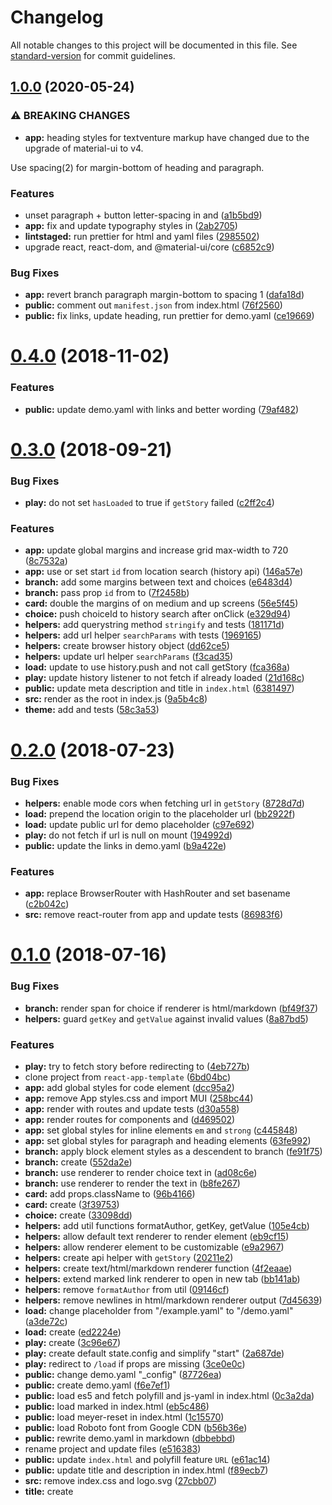 # Changelog

All notable changes to this project will be documented in this file. See [standard-version](https://github.com/conventional-changelog/standard-version) for commit guidelines.

## [1.0.0](https://github.com/textventure/play/compare/v0.4.0...v1.0.0) (2020-05-24)


### ⚠ BREAKING CHANGES

* **app:** heading styles for textventure markup have
changed due to the upgrade of material-ui to v4.

Use spacing(2) for margin-bottom of heading and paragraph.

### Features

* unset paragraph + button letter-spacing in <App> and <Choice> ([a1b5bd9](https://github.com/textventure/play/commit/a1b5bd9f5a1ae44cfc87e6a1b99f308dc7653247))
* **app:** fix and update typography styles in <App> ([2ab2705](https://github.com/textventure/play/commit/2ab27051aab1f0290f28dc0abfb2d909c84a5f3d))
* **lintstaged:** run prettier for html and yaml files ([2985502](https://github.com/textventure/play/commit/2985502c804ca10b2783c31ca8b08d37925f64be))
* upgrade react, react-dom, and @material-ui/core ([c6852c9](https://github.com/textventure/play/commit/c6852c95602a4b47f50cbf6965dfec2413e1a276))


### Bug Fixes

* **app:** revert branch paragraph margin-bottom to spacing 1 ([dafa18d](https://github.com/textventure/play/commit/dafa18dc08610cd7ee5f54fe2f053e5f453662bd))
* **public:** comment out `manifest.json` from index.html ([76f2560](https://github.com/textventure/play/commit/76f256013f36e5bf07a52e636f11a7d04c5f0255))
* **public:** fix links, update heading, run prettier for demo.yaml ([ce19669](https://github.com/textventure/play/commit/ce196695814e98dfdba837737203c3ee3f351e9c))

<a name="0.4.0"></a>
# [0.4.0](https://github.com/textventure/play/compare/v0.3.0...v0.4.0) (2018-11-02)


### Features

* **public:** update demo.yaml with links and better wording ([79af482](https://github.com/textventure/play/commit/79af482))



<a name="0.3.0"></a>
# [0.3.0](https://github.com/textventure/play/compare/v0.2.0...v0.3.0) (2018-09-21)


### Bug Fixes

* **play:** do not set `hasLoaded` to true if `getStory` failed ([c2ff2c4](https://github.com/textventure/play/commit/c2ff2c4))


### Features

* **app:** update global margins and increase grid max-width to 720 ([8c7532a](https://github.com/textventure/play/commit/8c7532a))
* **app:** use or set start `id` from location search (history api) ([146a57e](https://github.com/textventure/play/commit/146a57e))
* **branch:** add some margins between text and choices ([e6483d4](https://github.com/textventure/play/commit/e6483d4))
* **branch:** pass prop `id` from <Branch> to <Choice> ([7f2458b](https://github.com/textventure/play/commit/7f2458b))
* **card:** double the margins of <Card> on medium and up screens ([56e5f45](https://github.com/textventure/play/commit/56e5f45))
* **choice:** push choiceId to history search after onClick ([e329d94](https://github.com/textventure/play/commit/e329d94))
* **helpers:** add querystring method `stringify` and tests ([181171d](https://github.com/textventure/play/commit/181171d))
* **helpers:** add url helper `searchParams` with tests ([1969165](https://github.com/textventure/play/commit/1969165))
* **helpers:** create browser history object ([dd62ce5](https://github.com/textventure/play/commit/dd62ce5))
* **helpers:** update url helper `searchParams` ([f3cad35](https://github.com/textventure/play/commit/f3cad35))
* **load:** update <Load> to use history.push and not call getStory ([fca368a](https://github.com/textventure/play/commit/fca368a))
* **play:** update history listener to not fetch if already loaded ([21d168c](https://github.com/textventure/play/commit/21d168c))
* **public:** update meta description and title in `index.html` ([6381497](https://github.com/textventure/play/commit/6381497))
* **src:** render <Theme> as the root in index.js ([9a5b4c8](https://github.com/textventure/play/commit/9a5b4c8))
* **theme:** add <Theme> and tests ([58c3a53](https://github.com/textventure/play/commit/58c3a53))



<a name="0.2.0"></a>
# [0.2.0](https://github.com/textventure/play/compare/v0.1.0...v0.2.0) (2018-07-23)


### Bug Fixes

* **helpers:** enable mode cors when fetching url in `getStory` ([8728d7d](https://github.com/textventure/play/commit/8728d7d))
* **load:** prepend the location origin to the placeholder url ([bb2922f](https://github.com/textventure/play/commit/bb2922f))
* **load:** update public url for demo placeholder ([c97e692](https://github.com/textventure/play/commit/c97e692))
* **play:** do not fetch if url is null on mount ([194992d](https://github.com/textventure/play/commit/194992d))
* **public:** update the links in demo.yaml ([b9a422e](https://github.com/textventure/play/commit/b9a422e))


### Features

* **app:** replace BrowserRouter with HashRouter and set basename ([c2b042c](https://github.com/textventure/play/commit/c2b042c))
* **src:** remove react-router from app and update tests ([86983f6](https://github.com/textventure/play/commit/86983f6))



<a name="0.1.0"></a>
# [0.1.0](https://github.com/textventure/play/tree/v0.1.0) (2018-07-16)


### Bug Fixes

* **branch:** render span for choice if renderer is html/markdown ([bf49f37](https://github.com/textventure/play/commit/bf49f37))
* **helpers:** guard `getKey` and `getValue` against invalid values ([8a87bd5](https://github.com/textventure/play/commit/8a87bd5))


### Features

* **play:** try to fetch story before redirecting to <Load> ([4eb727b](https://github.com/textventure/play/commit/4eb727b))
* clone project from `react-app-template` ([6bd04bc](https://github.com/textventure/play/commit/6bd04bc))
* **app:** add global styles for code element ([dcc95a2](https://github.com/textventure/play/commit/dcc95a2))
* **app:** remove App styles.css and import MUI <CssBaseline> ([258bc44](https://github.com/textventure/play/commit/258bc44))
* **app:** render <App> with routes and update tests ([d30a558](https://github.com/textventure/play/commit/d30a558))
* **app:** render routes for components <Load> and <Play> ([d469502](https://github.com/textventure/play/commit/d469502))
* **app:** set global styles for inline elements `em` and `strong` ([c445848](https://github.com/textventure/play/commit/c445848))
* **app:** set global styles for paragraph and heading elements ([63fe992](https://github.com/textventure/play/commit/63fe992))
* **branch:** apply block element styles as a descendent to branch ([fe91f75](https://github.com/textventure/play/commit/fe91f75))
* **branch:** create <Branch> ([552da2e](https://github.com/textventure/play/commit/552da2e))
* **branch:** use renderer to render choice text in <Branch> ([ad08c6e](https://github.com/textventure/play/commit/ad08c6e))
* **branch:** use renderer to render the text in <Branch> ([b8fe267](https://github.com/textventure/play/commit/b8fe267))
* **card:** add props.className to <Card> ([96b4166](https://github.com/textventure/play/commit/96b4166))
* **card:** create <Card> ([3f39753](https://github.com/textventure/play/commit/3f39753))
* **choice:** create <Choice> ([33098dd](https://github.com/textventure/play/commit/33098dd))
* **helpers:** add util functions formatAuthor, getKey, getValue ([105e4cb](https://github.com/textventure/play/commit/105e4cb))
* **helpers:** allow default text renderer to render element ([eb9cf15](https://github.com/textventure/play/commit/eb9cf15))
* **helpers:** allow renderer element to be customizable ([e9a2967](https://github.com/textventure/play/commit/e9a2967))
* **helpers:** create api helper with `getStory` ([20211e2](https://github.com/textventure/play/commit/20211e2))
* **helpers:** create text/html/markdown renderer function ([4f2eaae](https://github.com/textventure/play/commit/4f2eaae))
* **helpers:** extend marked link renderer to open in new tab ([bb141ab](https://github.com/textventure/play/commit/bb141ab))
* **helpers:** remove `formatAuthor` from util ([09146cf](https://github.com/textventure/play/commit/09146cf))
* **helpers:** remove newlines in html/markdown renderer output ([7d45639](https://github.com/textventure/play/commit/7d45639))
* **load:** change placeholder from "/example.yaml" to "/demo.yaml" ([a3de72c](https://github.com/textventure/play/commit/a3de72c))
* **load:** create <Load> ([ed2224e](https://github.com/textventure/play/commit/ed2224e))
* **play:** create <Play> ([3c96e67](https://github.com/textventure/play/commit/3c96e67))
* **play:** create default state.config and simplify "start" ([2a687de](https://github.com/textventure/play/commit/2a687de))
* **play:** redirect to `/load` if props are missing ([3ce0e0c](https://github.com/textventure/play/commit/3ce0e0c))
* **public:** change demo.yaml "_config" ([87726ea](https://github.com/textventure/play/commit/87726ea))
* **public:** create demo.yaml ([f6e7ef1](https://github.com/textventure/play/commit/f6e7ef1))
* **public:** load es5 and fetch polyfill and js-yaml in index.html ([0c3a2da](https://github.com/textventure/play/commit/0c3a2da))
* **public:** load marked in index.html ([eb5c486](https://github.com/textventure/play/commit/eb5c486))
* **public:** load meyer-reset in index.html ([1c15570](https://github.com/textventure/play/commit/1c15570))
* **public:** load Roboto font from Google CDN ([b56b36e](https://github.com/textventure/play/commit/b56b36e))
* **public:** rewrite demo.yaml in markdown ([dbbebbd](https://github.com/textventure/play/commit/dbbebbd))
* rename project and update files ([e516383](https://github.com/textventure/play/commit/e516383))
* **public:** update `index.html` and polyfill feature `URL` ([e61ac14](https://github.com/textventure/play/commit/e61ac14))
* **public:** update title and description in index.html ([f89ecb7](https://github.com/textventure/play/commit/f89ecb7))
* **src:** remove index.css and logo.svg ([27cbb07](https://github.com/textventure/play/commit/27cbb07))
* **title:** create <Title> ([6c5fdd4](https://github.com/textventure/play/commit/6c5fdd4))
* **title:** delete <Title> and respective tests ([53f86d8](https://github.com/textventure/play/commit/53f86d8))
